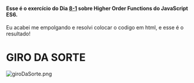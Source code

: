 #### Esse é o exercício do Dia [8-1](https://github.com/viniciusRogatti/trybe-exercicios/tree/master/Fundamentos/Bloco%2008/8.1) sobre Higher Order Functions do JavaScript ES6.
Eu acabei me empolgando e resolvi colocar o codigo em html, e esse é o resultado!

# GIRO DA SORTE
 
![giroDaSorte.png](https://user-images.githubusercontent.com/104105142/178106630-820f59c5-7283-4654-bd3d-f5584a8afa20.png)
